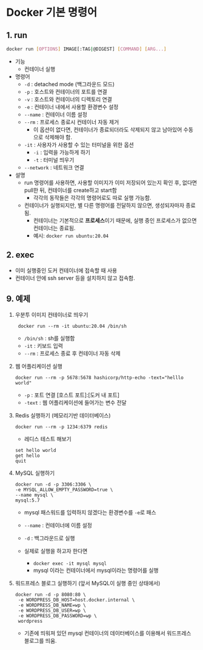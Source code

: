 # Docker 기본 명령어

## 1. run

```bash
docker run [OPTIONS] IMAGE[:TAG|@DIGEST] [COMMAND] [ARG...]
```
- 기능
	- 컨테이너 실행
- 명령어
	- `-d` : detached mode (백그라운드 모드)
	- `-p` : 호스트와 컨테이너의 포트를 연결
	- `-v` : 호스트와 컨테이너의 디렉토리 연결
	- `-e` : 컨테이너 내에서 사용할 환경변수 설정
	- `--name` : 컨테이너 이름 설정
	- `--rm` : 프로세스 종료시 컨테이너 자동 제거
		- 이 옵션이 없다면, 컨테이너가 종료되더라도 삭제되지 않고 남아있어 수동으로 삭제해야 함.
	- `-it` : 사용자가 사용할 수 있는 터미널을 위한 옵션
		- `-i` : 입력을 가능하게 하기
		- `-t` : 터미널 띄우기
	- `--network` : 네트워크 연결
- 설명
	- run 명령어를 사용하면, 사용할 이미지가 이미 저장되어 있는지 확인 후, 없다면 pull한 뒤, 컨테이너를 create하고 start함 
		- 각각의 동작들은 각각의 명령어로도 따로 실행 가능함.
	- 컨테이너가 실행되지만, 별 다른 명령어를 전달하지 않으면, 생성되자마자 종료됨.
		- 컨테이너는 기본적으로 **프로세스**이기 때문에, 실행 중인 프로세스가 없으면 컨테이너는 종료됨.
		- 예시: `docker run ubuntu:20.04`


## 2. exec

- 이미 실행중인 도커 컨테이너에 접속할 때 사용
- 컨테이너 안에 ssh server 등을 설치하지 않고 접속함.



## 9. 예제

1. 우분투 이미지 컨테이너로 띄우기
	
	```
	 docker run --rm -it ubuntu:20.04 /bin/sh
	```
	- `/bin/sh` : sh를 실행함
	- `-it` : 키보드 입력
	- `--rm` : 프로세스 종료 후 컨테이너 자동 삭제

2. 웹 어플리케이션 실행
	
	```
	docker run --rm -p 5678:5678 hashicorp/http-echo -text="helllo world" 
	```
	- `-p` : 포트 연결 [호스트 포트]:[도커 내 포트]
	- `-text` : 웹 어플리케이션에 들어가는 변수 전달
	
3. Redis 실행하기 (메모리기반 데이터베이스)
	
	```
	docker run --rm -p 1234:6379 redis
	```	
	- 레디스 테스트 해보기

	```
	set hello world
	get hello
	quit
	```
4. MySQL 실행하기
	
	```
	docker run -d -p 3306:3306 \
	-e MYSQL_ALLOW_EMPTY_PASSWORD=true \
	--name mysql \
	mysql:5.7
	```	
	- mysql 패스워드를 입력하지 않겠다는 환경변수를 `-e`로 패스
	- `--name` : 컨테이너에 이름 설정
	- `-d` : 백그라운드로 실행

	- 실제로 실행을 하고자 한다면
		- `docker exec -it mysql mysql`
		- mysql 이라는 컨테이너에서 mysql이라는 명령어를 실행
	
5. 워드프레스 블로그 실행하기 (앞서 MySQL이 실행 중인 상태에서)
	
	```
	docker run -d -p 8080:80 \
	 -e WORDPRESS_DB_HOST=host.docker.internal \
	 -e WORDPRESS_DB_NAME=wp \
	 -e WORDPRESS_DB_USER=wp \
	 -e WORDPRESS_DB_PASSWORD=wp \
	 wordpress
	 ```
	 - 기존에 띄워져 있던 mysql 컨테이너의 데이터베이스를 이용해서 워드프레스 블로그를 띄움.
	